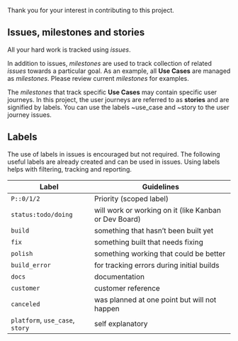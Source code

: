 Thank you for your interest in contributing to this project.

## Issues, milestones and stories
All your hard work is tracked using *issues*.

In addition to issues, *milestones* are used to track collection of related *issues* towards a particular goal. As an example, all **Use Cases** are managed as *milestones*. Please review current *milestones* for examples.

The *milestones* that track specific **Use Cases** may contain specific user journeys. In this project, the user journeys are referred to as **stories** and are signified by labels. You can use the labels ~use_case and ~story to the user journey issues.

## Labels

The use of labels in issues is encouraged but not required. The following useful labels are already created and can be used in issues. Using labels helps with filtering, tracking and reporting.

| **Label** | **Guidelines** |
| ----------| --------------- |
| `P::0/1/2` | Priority (scoped label) |
| `status:todo/doing` | will work or working on it (like Kanban or Dev Board) |
| `build`	| something that hasn’t been built yet |
| `fix`		| something built that needs fixing |
| `polish`	| something working that could be better |
| `build_error` | for tracking errors during initial builds |
| `docs`		| documentation |
| `customer`	| customer reference |
| `canceled`	|	was planned at one point but will not happen |
| `platform`, `use_case`, `story`	| self explanatory |
